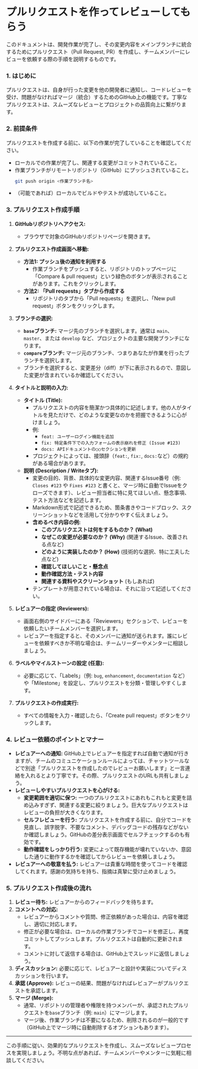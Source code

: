 # プルリクエストを作ってレビューしてもらう

このドキュメントは、開発作業が完了し、その変更内容をメインブランチに統合するためにプルリクエスト（Pull Request, PR）を作成し、チームメンバーにレビューを依頼する際の手順を説明するものです。

### 1. はじめに

プルリクエストは、自身が行った変更を他の開発者に通知し、コードレビューを受け、問題がなければマージ（統合）するためのGitHub上の機能です。丁寧なプルリクエストは、スムーズなレビューとプロジェクトの品質向上に繋がります。

### 2. 前提条件

プルリクエストを作成する前に、以下の作業が完了していることを確認してください。

* ローカルでの作業が完了し、関連する変更がコミットされていること。
* 作業ブランチがリモートリポジトリ（GitHub）にプッシュされていること。
    ```bash
    git push origin <作業ブランチ名>
    ```
* （可能であれば）ローカルでビルドやテストが成功していること。

### 3. プルリクエスト作成手順

1.  **GitHubリポジトリへアクセス:**
    * ブラウザで対象のGitHubリポジトリページを開きます。

2.  **プルリクエスト作成画面へ移動:**
    * **方法1: プッシュ後の通知を利用する**
        * 作業ブランチをプッシュすると、リポジトリのトップページに「Compare & pull request」という緑色のボタンが表示されることがあります。これをクリックします。
    * **方法2: 「Pull requests」タブから作成する**
        * リポジトリのタブから「Pull requests」を選択し、「New pull request」ボタンをクリックします。

3.  **ブランチの選択:**
    * **`base`ブランチ:** マージ先のブランチを選択します。通常は `main`、`master`、または `develop` など、プロジェクトの主要な開発ブランチになります。
    * **`compare`ブランチ:** マージ元のブランチ、つまりあなたが作業を行ったブランチを選択します。
    * ブランチを選択すると、変更差分（diff）が下に表示されるので、意図した変更が含まれているか確認してください。

4.  **タイトルと説明の入力:**
    * **タイトル (Title):**
        * プルリクエストの内容を簡潔かつ具体的に記述します。他の人がタイトルを見ただけで、どのような変更なのかを把握できるように心がけましょう。
        * 例:
            * `feat: ユーザーログイン機能を追加`
            * `fix: 特定条件下での入力フォームの表示崩れを修正 (Issue #123)`
            * `docs: APIドキュメントの○○セクションを更新`
        * プロジェクトによっては、接頭辞（`feat:`, `fix:`, `docs:`など）の規約がある場合があります。
    * **説明 (Description / Writeタブ):**
        * 変更の目的、背景、具体的な変更内容、関連するIssue番号（例: `Closes #123` や `Fixes #123` と書くと、マージ時に自動でIssueをクローズできます）、レビュー担当者に特に見てほしい点、懸念事項、テスト方法などを記述します。
        * Markdown形式で記述できるため、箇条書きやコードブロック、スクリーンショットなどを活用して分かりやすく伝えましょう。
        * **含めるべき内容の例:**
            * **このプルリクエストは何をするものか？ (What)**
            * **なぜこの変更が必要なのか？ (Why)** (関連するIssue、改善される点など)
            * **どのように実装したのか？ (How)** (技術的な選択、特に工夫した点など)
            * **確認してほしいこと・懸念点**
            * **動作確認方法・テスト内容**
            * **関連する資料やスクリーンショット** (もしあれば)
        * テンプレートが用意されている場合は、それに沿って記述してください。

5.  **レビュアーの指定 (Reviewers):**
    * 画面右側のサイドバーにある「Reviewers」セクションで、レビューを依頼したいチームメンバーを選択します。
    * レビュアーを指定すると、そのメンバーに通知が送られます。誰にレビューを依頼すべきか不明な場合は、チームリーダーやメンターに相談しましょう。

6.  **ラベルやマイルストーンの設定 (任意):**
    * 必要に応じて、「Labels」（例: `bug`, `enhancement`, `documentation` など）や「Milestone」を設定し、プルリクエストを分類・管理しやすくします。

7.  **プルリクエストの作成実行:**
    * すべての情報を入力・確認したら、「Create pull request」ボタンをクリックします。

### 4. レビュー依頼のポイントとマナー

* **レビュアーへの通知:** GitHub上でレビュアーを指定すれば自動で通知が行きますが、チームのコミュニケーションルールによっては、チャットツールなどで別途「プルリクエストを作成したのでレビューお願いします」と一言連絡を入れるとより丁寧です。その際、プルリクエストのURLも共有しましょう。
* **レビューしやすいプルリクエストを心がける:**
    * **変更範囲を適切に保つ:** 一つのプルリクエストにあれもこれもと変更を詰め込みすぎず、関連する変更に絞りましょう。巨大なプルリクエストはレビューの負担が大きくなります。
    * **セルフレビューを行う:** プルリクエストを作成する前に、自分でコードを見直し、誤字脱字、不要なコメント、デバッグコードの残存などがないか確認しましょう。GitHubの差分表示画面でセルフチェックするのも有効です。
    * **動作確認をしっかり行う:** 変更によって既存機能が壊れていないか、意図した通りに動作するかを確認してからレビューを依頼しましょう。
* **レビュアーへの敬意を払う:** レビュアーは貴重な時間を使ってコードを確認してくれます。感謝の気持ちを持ち、指摘は真摯に受け止めましょう。

### 5. プルリクエスト作成後の流れ

1.  **レビュー待ち:** レビュアーからのフィードバックを待ちます。
2.  **コメントへの対応:**
    * レビュアーからコメントや質問、修正依頼があった場合は、内容を確認し、適切に対応します。
    * 修正が必要な場合は、ローカルの作業ブランチでコードを修正し、再度コミットしてプッシュします。プルリクエストは自動的に更新されます。
    * コメントに対して返信する場合は、GitHub上でスレッドに返信しましょう。
3.  **ディスカッション:** 必要に応じて、レビュアーと設計や実装についてディスカッションを行います。
4.  **承認 (Approve):** レビューの結果、問題がなければレビュアーがプルリクエストを承認します。
5.  **マージ (Merge):**
    * 通常、リポジトリの管理者や権限を持つメンバーが、承認されたプルリクエストを`base`ブランチ（例: `main`）にマージします。
    * マージ後、作業ブランチは不要になるため、削除されるのが一般的です（GitHub上でマージ時に自動削除するオプションもあります）。

---

この手順に従い、効果的なプルリクエストを作成し、スムーズなレビュープロセスを実現しましょう。不明な点があれば、チームメンバーやメンターに気軽に相談してください。